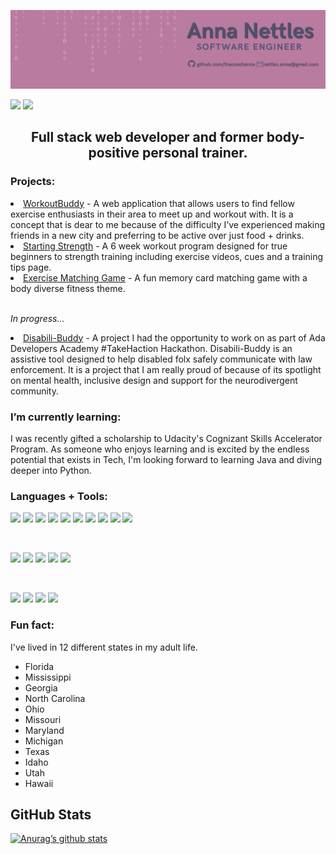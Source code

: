![Banner](banner.png)


![](https://img.shields.io/badge/LinkedIn-4c5270?style=for-the-badge&logo=linkedin&logoColor=white)
![](https://img.shields.io/badge/Twitter-4c5270?style=for-the-badge&logo=twitter&logoColor=white)


<h2 align="center">
Full stack web developer and former body-positive personal trainer.
</h2> 

### Projects:

<li><a href="https://workoutbuddy2.herokuapp.com/">WorkoutBuddy</a> - A web application that allows users to find fellow exercise enthusiasts in their area to meet up and workout with. It is a concept that is dear to me because of the difficulty I’ve experienced making friends in a new city and preferring to be active over just food + drinks.</li>
<li><a href="https://starting-strength-frontend.herokuapp.com/workouts/home">Starting Strength</a> - A 6 week workout program designed for true beginners to strength training including exercise videos, cues and a training tips page.</li>
<li><a href="https://thecoachanna.github.io/Matching-Game/">Exercise Matching Game</a> - A fun memory card matching game with a body diverse fitness theme.</li>
<br>
<p><em>In progress...</em></p>

<li><a href="https://github.com/thecoachanna/takehaction">Disabili-Buddy</a> - A project I had the opportunity to work on as part of Ada Developers Academy #TakeHaction Hackathon. Disabili-Buddy is an assistive tool designed to help disabled folx safely communicate with law enforcement. It is a project that I am really proud of because of its spotlight on mental health, inclusive design and support for the neurodivergent community.</li>

### I’m currently learning:
I was recently gifted a scholarship to Udacity's Cognizant Skills Accelerator Program. As someone who enjoys learning and is excited by the endless potential that exists in Tech, I'm looking forward to learning Java and diving deeper into Python.

### Languages + Tools:
![](https://img.shields.io/badge/React-informational?style=flat&logo=react&color=ba7ba1)
![](https://img.shields.io/badge/JavaScript-informational?style=flat&logo=JavaScript&color=ba7ba1)
![](https://img.shields.io/badge/HTML5-informational?style=flat&logo=HTML5&color=ba7ba1)
![](https://img.shields.io/badge/Node.js-informational?style=flat&logo=Node.js&color=ba7ba1)
![](https://img.shields.io/badge/Express-informational?style=flat&logo=Express&color=ba7ba1)
![](https://img.shields.io/badge/MongoDB-informational?style=flat&logo=MongoDB&color=ba7ba1)
![](https://img.shields.io/badge/Mongoose-informational?style=flat&logo=Mongoose&color=ba7ba1)
![](https://img.shields.io/badge/Python-informational?style=flat&logo=Python&color=ba7ba1)
![](https://img.shields.io/badge/SQL-informational?style=flat&logo=SQL&color=ba7ba1)
![](https://img.shields.io/badge/Django-informational?style=flat&logo=Django&color=ba7ba1)

 
<br>

![](https://img.shields.io/badge/Bootstrap-informational?style=flat&logo=Bootstrap&color=ba7ba1)
![](https://img.shields.io/badge/CSS3-informational?style=flat&logo=CSS3&color=ba7ba1)
![](https://img.shields.io/badge/styled--components-informational?style=flat&logo=styled-components&color=ba7ba1)
![](https://img.shields.io/badge/Tailwind-informational?style=flat&logo=Tailwind&color=ba7ba1)
![](https://img.shields.io/badge/Canva-informational?style=flat&logo=Canva&color=ba7ba1)

<br>

![](https://img.shields.io/badge/NPM-informational?style=flat&logo=NPM&color=ba7ba1)
![](https://img.shields.io/badge/Heroku-informational?style=flat&logo=Heroku&color=ba7ba1)
![](https://img.shields.io/badge/Git-informational?style=flat&logo=Git&color=ba7ba1)
![](https://img.shields.io/badge/GitHub-informational?style=flat&logo=GitHub&color=ba7ba1)


### Fun fact:
I've lived in 12 different states in my adult life.
- Florida
- Mississippi
- Georgia
- North Carolina
- Ohio
- Missouri
- Maryland
- Michigan
- Texas
- Idaho
- Utah
- Hawaii

## GitHub Stats
[![Anurag’s github stats](https://github-readme-stats.vercel.app/api?username=thecoachanna)](https://github.com/thecoachanna)


